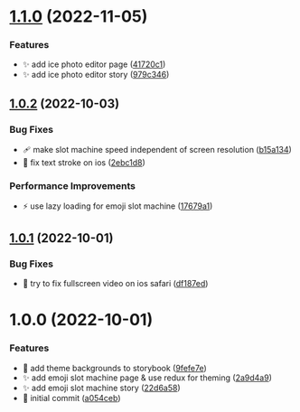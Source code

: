 # [1.1.0](https://github.com/real-marshal/rmfoi/compare/v1.0.2...v1.1.0) (2022-11-05)


### Features

* :sparkles: add ice photo editor page ([41720c1](https://github.com/real-marshal/rmfoi/commit/41720c1b9307ad275b5f774933bd14e8c16c03f9))
* :sparkles: add ice photo editor story ([979c346](https://github.com/real-marshal/rmfoi/commit/979c3465f40be31ffdec1dde3097110eaafadc2b))

## [1.0.2](https://github.com/real-marshal/rmfoi/compare/v1.0.1...v1.0.2) (2022-10-03)


### Bug Fixes

* :adhesive_bandage: make slot machine speed independent of screen resolution ([b15a134](https://github.com/real-marshal/rmfoi/commit/b15a134c59272d6d09eb6d3d182a28503790228d))
* :lipstick: fix text stroke on ios ([2ebc1d8](https://github.com/real-marshal/rmfoi/commit/2ebc1d811273e2463b8317b33d321376f7c779ab))


### Performance Improvements

* :zap: use lazy loading for emoji slot machine ([17679a1](https://github.com/real-marshal/rmfoi/commit/17679a12d6d00bcec166688c1dffbf71c9cc8b53))

## [1.0.1](https://github.com/real-marshal/rmfoi/compare/v1.0.0...v1.0.1) (2022-10-01)


### Bug Fixes

* :bug: try to fix fullscreen video on ios safari ([df187ed](https://github.com/real-marshal/rmfoi/commit/df187edb4cc2b38ad7a8a9368c398483769d1219))

# 1.0.0 (2022-10-01)


### Features

* :lipstick: add theme backgrounds to storybook ([9fefe7e](https://github.com/real-marshal/rmfoi/commit/9fefe7ecad472e0c3c2daca61e4c603d42512291))
* :sparkles: add emoji slot machine page & use redux for theming ([2a9d4a9](https://github.com/real-marshal/rmfoi/commit/2a9d4a9c0301295b4fe4faed30a18f513b6802b2))
* :sparkles: add emoji slot machine story ([22d6a58](https://github.com/real-marshal/rmfoi/commit/22d6a587d909fb24bf9ba2052137cb6dedbdb1a4))
* :tada: initial commit ([a054ceb](https://github.com/real-marshal/rmfoi/commit/a054ceb4cc53a30a0d763563c46f18cec3735c94))
